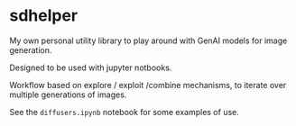 # sdhelper

My own personal utility library to play around with GenAI models for image generation.

Designed to be used with jupyter notbooks.

Workflow based on explore / exploit /combine mechanisms, to iterate over multiple generations of images.

See the `diffusers.ipynb` notebook for some examples of use.
